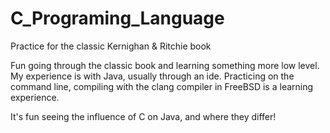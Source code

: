# C_Programing_Language
Practice for the classic Kernighan &amp; Ritchie book

Fun going through the classic book and learning something more low level. My experience is with Java, usually through an ide.
Practicing on the command line, compiling with the clang compiler in FreeBSD is a learning experience.

It's fun seeing the influence of C on Java, and where they differ!
